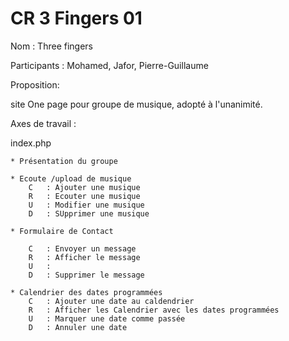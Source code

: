 # CR 3 Fingers 01

Nom : Three fingers

Participants : Mohamed, Jafor, Pierre-Guillaume

Proposition:

site One page pour groupe de musique, adopté à l'unanimité.

Axes de travail :


index.php


    * Présentation du groupe
    
    * Ecoute /upload de musique
        C   : Ajouter une musique
        R   : Ecouter une musique
        U   : Modifier une musique
        D   : SUpprimer une musique

    * Formulaire de Contact

        C   : Envoyer un message
        R   : Afficher le message
        U   : 
        D   : Supprimer le message

    * Calendrier des dates programmées
        C   : Ajouter une date au caldendrier
        R   : Afficher les Calendrier avec les dates programmées
        U   : Marquer une date comme passée
        D   : Annuler une date
